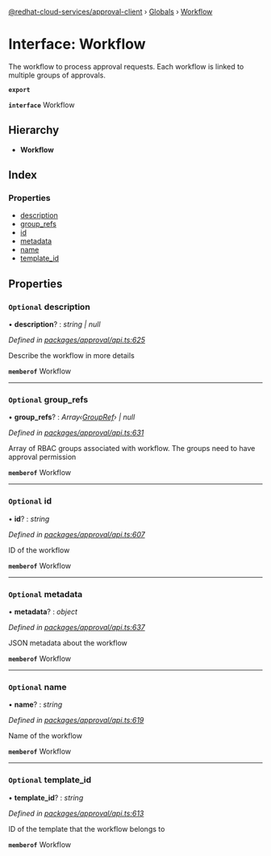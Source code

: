 [@redhat-cloud-services/approval-client](../README.md) › [Globals](../globals.md) › [Workflow](workflow.md)

# Interface: Workflow

The workflow to process approval requests. Each workflow is linked to multiple groups of approvals.

**`export`** 

**`interface`** Workflow

## Hierarchy

* **Workflow**

## Index

### Properties

* [description](workflow.md#optional-description)
* [group_refs](workflow.md#optional-group_refs)
* [id](workflow.md#optional-id)
* [metadata](workflow.md#optional-metadata)
* [name](workflow.md#optional-name)
* [template_id](workflow.md#optional-template_id)

## Properties

### `Optional` description

• **description**? : *string | null*

*Defined in [packages/approval/api.ts:625](https://github.com/RedHatInsights/javascript-clients/blob/master/packages/approval/api.ts#L625)*

Describe the workflow in more details

**`memberof`** Workflow

___

### `Optional` group_refs

• **group_refs**? : *Array‹[GroupRef](groupref.md)› | null*

*Defined in [packages/approval/api.ts:631](https://github.com/RedHatInsights/javascript-clients/blob/master/packages/approval/api.ts#L631)*

Array of RBAC groups associated with workflow. The groups need to have approval permission

**`memberof`** Workflow

___

### `Optional` id

• **id**? : *string*

*Defined in [packages/approval/api.ts:607](https://github.com/RedHatInsights/javascript-clients/blob/master/packages/approval/api.ts#L607)*

ID of the workflow

**`memberof`** Workflow

___

### `Optional` metadata

• **metadata**? : *object*

*Defined in [packages/approval/api.ts:637](https://github.com/RedHatInsights/javascript-clients/blob/master/packages/approval/api.ts#L637)*

JSON metadata about the workflow

**`memberof`** Workflow

___

### `Optional` name

• **name**? : *string*

*Defined in [packages/approval/api.ts:619](https://github.com/RedHatInsights/javascript-clients/blob/master/packages/approval/api.ts#L619)*

Name of the workflow

**`memberof`** Workflow

___

### `Optional` template_id

• **template_id**? : *string*

*Defined in [packages/approval/api.ts:613](https://github.com/RedHatInsights/javascript-clients/blob/master/packages/approval/api.ts#L613)*

ID of the template that the workflow belongs to

**`memberof`** Workflow
